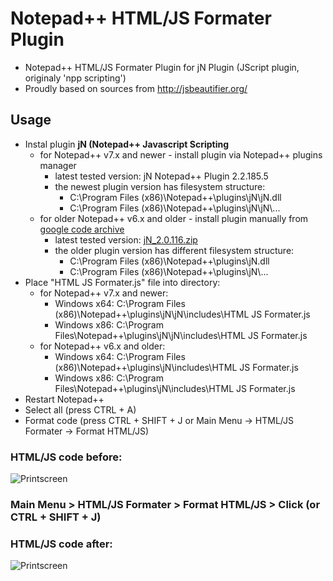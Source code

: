 # Notepad++ HTML/JS Formater Plugin
- Notepad++ HTML/JS Formater Plugin for jN Plugin (JScript plugin, originaly 'npp scripting')
- Proudly based on sources from http://jsbeautifier.org/

## Usage
- Instal plugin **jN (Notepad++ Javascript Scripting**
  - for Notepad++ v7.x and newer - install plugin via Notepad++ plugins manager
    - latest tested version: jN Notepad++ Plugin 2.2.185.5
    - the newest plugin version has filesystem structure: 
      - C:\Program Files (x86)\Notepad++\plugins\jN\jN.dll
      - C:\Program Files (x86)\Notepad++\plugins\jN\jN\\...
  - for older Notepad++ v6.x and older - install plugin manually from [google code archive](https://code.google.com/archive/p/jn-npp-plugin)
    - latest tested version: [jN_2.0.116.zip](https://code.google.com/archive/p/jn-npp-plugin/downloads)
    - the older plugin version has different filesystem structure: 
      - C:\Program Files (x86)\Notepad++\plugins\jN.dll
      - C:\Program Files (x86)\Notepad++\plugins\jN\\...
- Place "HTML JS Formater.js" file into directory:
  - for Notepad++ v7.x and newer:
    - Windows x64: C:\Program Files (x86)\Notepad++\plugins\jN\jN\includes\HTML JS Formater.js
    - Windows x86:       C:\Program Files\Notepad++\plugins\jN\jN\includes\HTML JS Formater.js
  - for Notepad++ v6.x and older:
    - Windows x64: C:\Program Files (x86)\Notepad++\plugins\jN\includes\HTML JS Formater.js
    - Windows x86:       C:\Program Files\Notepad++\plugins\jN\includes\HTML JS Formater.js
- Restart Notepad++
- Select all (press CTRL + A)
- Format code (press CTRL + SHIFT + J or Main Menu -> HTML/JS Formater -> Format HTML/JS)

### HTML/JS code before:
![Printscreen](https://raw.githubusercontent.com/tomFlidr/Notepad-HTML-JS-Formater-Plugin/master/before.jpg)

### Main Menu > HTML/JS Formater > Format HTML/JS > Click (or CTRL + SHIFT + J)

### HTML/JS code after:
![Printscreen](https://raw.githubusercontent.com/tomFlidr/Notepad-HTML-JS-Formater-Plugin/master/after.jpg)
